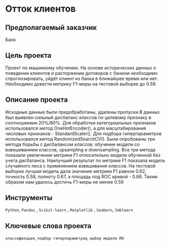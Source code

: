 # Отток клиентов

## Предполагаемый заказчик

Банк

## Цель проекта

Проект по машинному обучению. На основе исторических данных о поведении клиентов и расторжении договоров с банком необходимо спрогнозировать, уйдёт клиент из банка в ближайшее время или нет. Необходимо довести метрику F1-меры на тестовой выборке до 0.59. 

## Описание проекта

Исходные данные были предобработаны, удалены пропуски.В данных был выявлен сильный дисбаланс классов по целевому признаку в соотношениии 20%/80%. Для обработки категориальных признаков использовался метод OneHotEncoder(), а для масштабирования числовых признаков - StandardScaler(). Для подбора гиперпараметров использовался метод RandomizedSearchCV(). Были опробованы три метода борьбы с дисбалансом классов: обучение модели со взвешиванием классов, upsampling и downsampling. Все три метода показали увеличение метрики F1 относительно модели обученной без учета дисбаланса. Наилучший результат по метрике F1 показала модель случайного леса с применением взвешивания классов. На тестовой выборке лучшая модель дала значение метрики F1 равное 0.62, точность 0.58, полноту 0.67, а площадь под ROC кривой - 0.86.
Таким образом нам удалось достичь F1-меры не менее 0.59

## Инструменты

`Python`, `Pandas` , `Scikit-learn` , `Matplotlib` , `Seaborn`, `Imblearn`

## Ключевые слова проекта

`классификация`, `подбор гиперпараметров`, `выбор модели МО` 
